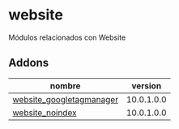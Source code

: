 website
=========
Módulos relacionados con Website


Addons
----------------
nombre | version
--- | ---
[website_googletagmanager](website_googletagmanager/) | 10.0.1.0.0
[website_noindex](website_noindex/) | 10.0.1.0.0
